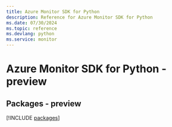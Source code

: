 ```yaml
---
title: Azure Monitor SDK for Python
description: Reference for Azure Monitor SDK for Python
ms.date: 07/30/2024
ms.topic: reference
ms.devlang: python
ms.service: monitor
---
```

# Azure Monitor SDK for Python - preview
## Packages - preview
[!INCLUDE [packages](monitor-index.md)]